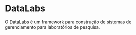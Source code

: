 # DataLabs
O DataLabs é um framework para construção de sistemas de gerenciamento para laboratórios de pesquisa. 
